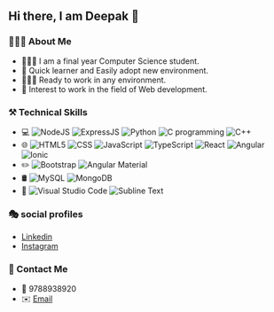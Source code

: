 ## Hi there, I am Deepak 👋

### 👨🏻‍💻 About Me
*	👨🏻‍🎓  I am a final year Computer Science student.
*	📖  Quick learner and Easily adopt new environment.
*	👷🏻‍♂️  Ready to work in any environment.
*	🛜  Interest to work in the field of Web development.

### ⚒️ Technical Skills
*	💻
 ![NodeJS](https://img.shields.io/badge/-NodeJS-333333?style=flat&logo=nodedotjs)
 ![ExpressJS](https://img.shields.io/badge/-ExpressJS-333333?style=flat&logo=express)
 ![Python](https://img.shields.io/badge/-Python-333333?style=flat&logo=python)
 ![C programming](https://img.shields.io/badge/-C-333333?style=flat&logo=c)
 ![C++](https://img.shields.io/badge/-C%2B%2B-333333?style=flat&logo=cplusplus)
*	🌐
  ![HTML5](https://img.shields.io/badge/-HTML5-333333?style=flat&logo=HTML5)
  ![CSS](https://img.shields.io/badge/-CSS-333333?style=flat&logo=CSS3&logoColor=1572B6)
  ![JavaScript](https://img.shields.io/badge/-JavaScript-333333?style=flat&logo=javascript)
 	![TypeScript](https://img.shields.io/badge/-TypeScript-333333?style=flat&logo=typescript)
  ![React](https://img.shields.io/badge/-React-333333?style=flat&logo=react)
 	![Angular](https://img.shields.io/badge/-Angular-333333?style=flat&logo=angular)
 	![Ionic](https://img.shields.io/badge/-Ionic-333333?style=flat&logo=ionic)
* ✏️
  ![Bootstrap](https://img.shields.io/badge/-Bootstrap-333333?style=flat&logo=bootstrap&logoColor=563D7C)
 	![Angular Material](https://img.shields.io/badge/-Angular%20Material-333333?style=flat&logo=angular)
*	🛢️
  ![MySQL](https://img.shields.io/badge/-MySQL-333333?style=flat&logo=mysql)
 	![MongoDB](https://img.shields.io/badge/-MongoDB-333333?style=flat&logo=mongodb)
*	🔧
  ![Visual Studio Code](https://img.shields.io/badge/-Visual%20Studio%20Code-333333?style=flat&logo=visual-studio-code&logoColor=007ACC)
 	![Subline Text](https://img.shields.io/badge/-Subine%20Text-333333?style=flat&logo=sublimetext)
 	

### 🎭 social profiles
* [Linkedin](https://www.linkedin.com/in/deepak-s-115595226/)
* [Instagram](https://www.instagram.com/lovely__devil__04/)

### 🤝 Contact Me
* 📱  9788938920
* ✉️  [Email](mailto:deepaks8404@gmail.com)


<!--
**IamXDeepak/IamXDeepak** is a ✨ _special_ ✨ repository because its `README.md` (this file) appears on your GitHub profile.

Here are some ideas to get you started:

- 🔭 I’m currently working on ...
- 🌱 I’m currently learning ...
- 👯 I’m looking to collaborate on ...
- 🤔 I’m looking for help with ...
- 💬 Ask me about ...
- 📫 How to reach me: ...
- 😄 Pronouns: ...
- ⚡ Fun fact: ...
-->
